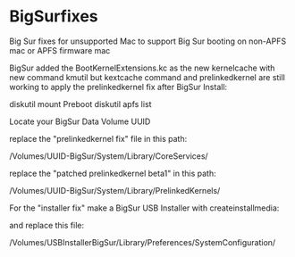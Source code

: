 # BigSurfixes
Big Sur fixes for unsupported Mac
to support Big Sur booting on non-APFS mac or APFS firmware mac

BigSur added the BootKernelExtensions.kc as the new kernelcache with new command kmutil
but kextcache command and prelinkedkernel are still working
to apply the prelinkedkernel fix after BigSur Install:

diskutil mount Preboot
diskutil apfs list

Locate your BigSur Data Volume UUID

replace the "prelinkedkernel fix" file in this path:

/Volumes/UUID-BigSur/System/Library/CoreServices/

replace the "patched prelinkedkernel beta1" in this path:

/Volumes/UUID-BigSur/System/Library/PrelinkedKernels/

For the "installer fix" make a BigSur USB Installer with createinstallmedia:



and replace this file:

/Volumes/USBInstallerBigSur/Library/Preferences/SystemConfiguration/
